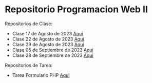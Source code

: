 # Repositorio Programacion Web II

Repositorios de Clase:

- Clase 17 de Agosto de 2023 [Aqui](./Clase_17_Agosto_2023/)
- Clase 22 de Agosto de 2023 [Aqui](./Clase_22_Agosto_2023/)
- Clase 29 de Agosto de 2023 [Aqui](./Clase_29_Agosto_2023/)
- Clase 05 de Septiembre de 2023 [Aqui](./Clase_05_Septiembre_2023/)
- Clase 28 de Septiembre de 2023 [Aqui](./Clase_28_Septiembre_2023/)

Repositorios de Tarea:

- Tarea Formulario PHP [Aqui](./Tarea_Formulario_PHP/)
